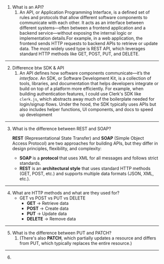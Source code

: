 1. What is an API?
    1. An API, or Application Programming Interface, is a defined set of rules and protocols that allow different software components to communicate with each other. It acts as an interface between different systems—often between a frontend application and a backend service—without exposing the internal logic or implementation details.For example, in a web application, the frontend sends HTTP requests to backend APIs to retrieve or update data. The most widely used type is REST API, which leverages standard HTTP methods like GET, POST, PUT, and DELETE.
 ---       
2. Difference btw SDK & API
    1. An API defines how software components communicate—it’s the *interface*. An SDK, or Software Development Kit, is a collection of tools, libraries, and documentation that helps developers integrate or build on top of a platform more efficiently.
    For example, when building authentication features, I could use Clerk's SDK like `clerk.js`, which abstracts away much of the boilerplate needed for login/signup flows. Under the hood, the SDK typically uses APIs but also includes helper functions, UI components, and docs to speed up development
---     
3. What is the difference between REST and SOAP?
    
    **REST** (Representational State Transfer) and **SOAP** (Simple Object Access Protocol) are two approaches for building APIs, but they differ in design principles, flexibility, and complexity:
    
    - **SOAP** is a **protocol** that uses XML for all messages and follows strict standards.
    - **REST** is an **architectural style** that uses standard HTTP methods (GET, POST, etc.) and supports multiple data formats (JSON, XML, etc.).
---
4. What are HTTP methods and what are they used for?
    - GET vs POST vs PUT vs DELETE
        - **GET** → Retrieve data
        - **POST** → Create data
        - **PUT** → Update data
        - **DELETE** → Remove data
 ---       
5. What is the difference between PUT and PATCH?
    1. (There's also **PATCH**, which partially updates a resource and differs from PUT, which typically replaces the entire resource.)
---
6.